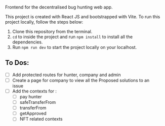 Frontend for the decentralised bug hunting web app. 

This project is created with React JS and bootstrapped with Vite. To run this project locally, follow the steps below:

1. Clone this repository from the terminal. 
2. `cd` to inside the project and run `npm install` to install all the dependencies.
3. Run `npm run dev` to start the project locally on your localhost. 

## To Dos:
- [ ] Add protected routes for hunter, company and admin
- [ ] Create a page for company to view all the Proposed solutions to an issue 
- [ ] Add the contexts for :
	- [ ] pay hunter
	- [ ] safeTransferFrom
	- [ ] transferFrom
	- [ ] getApproved
	- [ ] NFT related contexts
